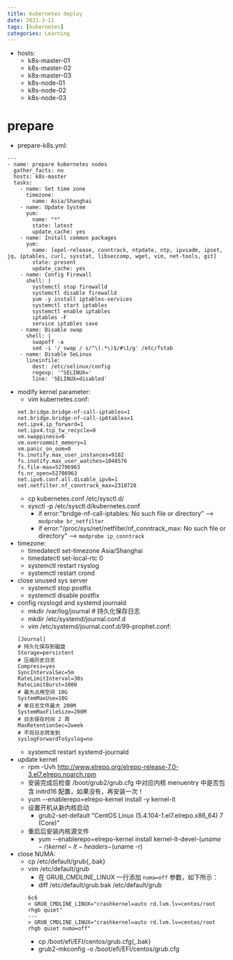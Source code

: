 ```yaml
---
title: kubernetes deploy
date: 2021-3-11
tags: [kubernetes]
categories: Learning
---
```


- hosts:
    - k8s-master-01
    - k8s-master-02
    - k8s-master-03
    - k8s-node-01
    - k8s-node-02
    - k8s-node-03

# prepare
- prepare-k8s.yml:
```shell
---
- name: prepare kubernetes nodes
  gather_facts: no
  hosts: k8s-master
  tasks:
    - name: Set time zone
      timezone:
        name: Asia/Shanghai
    - name: Update System
      yum:
        name: "*"
        state: latest
        update_cache: yes
    - name: Install common packages
      yum:
        name: [epel-release, conntrack, ntpdate, ntp, ipvsadm, ipset, jq, iptables, curl, sysstat, libseccomp, wget, vim, net-tools, git]
        state: present
        update_cache: yes
    - name: Config Firewall
      shell: |
        systemctl stop firewalld
        systemctl disable firewalld
        yum -y install iptables-services
        systemctl start iptables
        systemctl enable iptables
        iptables -F
        service iptables save
    - name: Disable swap
      shell: |
        swapoff -a
        sed -i '/ swap / s/^\(.*\)$/#\1/g' /etc/fstab
    - name: Disable SeLinux
      lineinfile:
        dest: /etc/selinux/config
        regexp: '^SELINUX='
        line: 'SELINUX=disabled'
```
- modify kernel parameter:
    - vim kubernetes.conf:
    ```shell
    net.bridge.bridge-nf-call-iptables=1
    net.bridge.bridge-nf-call-ip6tables=1
    net.ipv4.ip_forward=1
    net.ipv4.tcp_tw_recycle=0
    vm.swappiness=0
    vm.overcommit_memory=1
    vm.panic_on_oom=0
    fs.inotify.max_user_instances=9182
    fs.inotify.max_user_watches=1048576
    fs.file-max=52706963
    fs.nr_open=52706963
    net.ipv6.conf.all.disable_ipv6=1
    net.netfilter.nf_conntrack_max=2310720
    ```
    - cp kubernetes.conf /etc/sysctl.d/
    - sysctl -p /etc/sysctl.d/kubernetes.conf
        - if error:"bridge-nf-call-iptables: No such file or directory" --> `modprobe br_netfilter`
        - if error:"/proc/sys/net/netfilter/nf_conntrack_max: No such file or directory" --> `modprobe ip_conntrack`
- timezone:
    - timedatectl set-timezone Asia/Shanghai
    - timedatectl set-local-rtc 0
    - systemctl restart rsyslog
    - systemctl restart crond
- close unused sys server
    - systemctl stop postfix
    - systemctl disable postfix
- config rsyslogd and systemd journald
    - mkdir /var/log/journal    # 持久化保存日志
    - mkdir /etc/systemd/journal.conf.d
    - vim /etc/systemd/journal.conf.d/99-prophet.conf:
    ```shell
    [Journal]
    # 持久化保存到磁盘
    Storage=persistent
    # 压缩历史日志
    Compress=yes
    SyncIntervalSec=5m
    RateLimitInterval=30s
    RateLimitBurst=1000
    # 最大占用空间 10G
    SystemMaxUse=10G
    # 单日志文件最大 200M
    SystemMaxFileSize=200M
    # 日志保存时间 2 周
    MaxRetentionSec=2week
    # 不将日志转发到 
    syslogForwardToSyslog=no
    ```
    - systemctl restart systemd-journald
- update kernel
    - rpm -Uvh http://www.elrepo.org/elrepo-release-7.0-3.el7.elrepo.noarch.rpm
    - 安装完成后检查 /boot/grub2/grub.cfg 中对应内核 menuentry 中是否包含 initrd16 配置，如果没有，再安装一次！
    - yum --enablerepo=elrepo-kernel install -y kernel-lt
    - 设置开机从新内核启动
        - grub2-set-default "CentOS Linux (5.4.104-1.el7.elrepo.x86_64) 7 (Core)"
    - 重启后安装内核源文件
        - yum --enablerepo=elrepo-kernel install kernel-lt-devel-$(uname -r) kernel-lt-headers-$(uname -r)
- close NUMA:
    - cp /etc/default/grub{,.bak}
    - vim /etc/default/grub
        - 在 GRUB_CMDLINE_LINUX 一行添加 `numa=off` 参数，如下所示：
        - diff /etc/default/grub.bak /etc/default/grub
        ```shell
        6c6
        < GRUB_CMDLINE_LINUX="crashkernel=auto rd.lvm.lv=centos/root rhgb quiet"
        ---
        > GRUB_CMDLINE_LINUX="crashkernel=auto rd.lvm.lv=centos/root rhgb quiet numa=off"
        ```
        - cp /boot/efi/EFI/centos/grub.cfg{,.bak}
        - grub2-mkconfig -o /boot/efi/EFI/centos/grub.cfg
